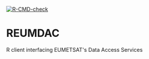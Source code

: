 
[![R-CMD-check](https://github.com/pramitghosh/REUMDAC/actions/workflows/R-CMD-check.yaml/badge.svg)](https://github.com/pramitghosh/REUMDAC/actions/workflows/R-CMD-check.yaml)


# REUMDAC
R client interfacing EUMETSAT's Data Access Services
